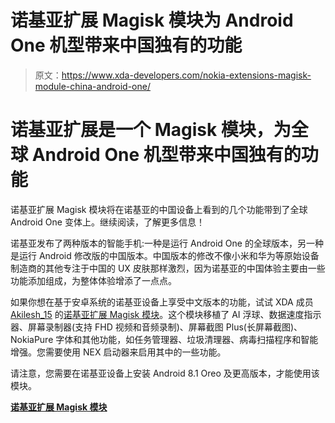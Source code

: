 # 诺基亚扩展 Magisk 模块为 Android One 机型带来中国独有的功能

> 原文：<https://www.xda-developers.com/nokia-extensions-magisk-module-china-android-one/>

# 诺基亚扩展是一个 Magisk 模块，为全球 Android One 机型带来中国独有的功能

诺基亚扩展 Magisk 模块将在诺基亚的中国设备上看到的几个功能带到了全球 Android One 变体上。继续阅读，了解更多信息！

诺基亚发布了两种版本的智能手机:一种是运行 Android One 的全球版本，另一种是运行 Android 修改版的中国版本。中国版本的修改不像小米和华为等原始设备制造商的其他专注于中国的 UX 皮肤那样激烈，因为诺基亚的中国体验主要由一些功能添加组成，为整体体验增添了一点点。

如果你想在基于安卓系统的诺基亚设备上享受中文版本的功能，试试 XDA 成员 [Akilesh_15](https://forum.xda-developers.com/member.php?u=7908443) 的[诺基亚扩展 Magisk 模块](https://forum.xda-developers.com/nokia-7-plus/themes/magisk-module-nokia-extensions-android-t3865438)。这个模块移植了 AI 浮球、数据速度指示器、屏幕录制器(支持 FHD 视频和音频录制)、屏幕截图 Plus(长屏幕截图)、NokiaPure 字体和其他功能，如任务管理器、垃圾清理器、病毒扫描程序和智能增强。您需要使用 NEX 启动器来启用其中的一些功能。

请注意，您需要在诺基亚设备上安装 Android 8.1 Oreo 及更高版本，才能使用该模块。

[**诺基亚扩展 Magisk 模块**](https://forum.xda-developers.com/nokia-7-plus/themes/magisk-module-nokia-extensions-android-t3865438)